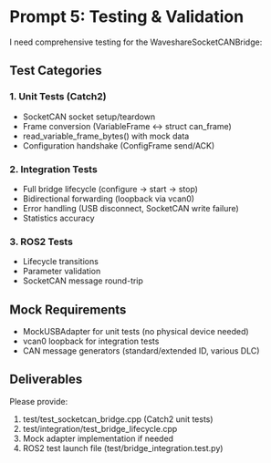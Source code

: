 # Prompt 5: Testing & Validation

I need comprehensive testing for the WaveshareSocketCANBridge:

## Test Categories

### 1. Unit Tests (Catch2)

- SocketCAN socket setup/teardown
- Frame conversion (VariableFrame ↔ struct can_frame)
- read_variable_frame_bytes() with mock data
- Configuration handshake (ConfigFrame send/ACK)

### 2. Integration Tests

- Full bridge lifecycle (configure → start → stop)
- Bidirectional forwarding (loopback via vcan0)
- Error handling (USB disconnect, SocketCAN write failure)
- Statistics accuracy

### 3. ROS2 Tests

- Lifecycle transitions
- Parameter validation
- SocketCAN message round-trip

## Mock Requirements

- MockUSBAdapter for unit tests (no physical device needed)
- vcan0 loopback for integration tests
- CAN message generators (standard/extended ID, various DLC)

## Deliverables

Please provide:

1. test/test_socketcan_bridge.cpp (Catch2 unit tests)
2. test/integration/test_bridge_lifecycle.cpp
3. Mock adapter implementation if needed
4. ROS2 test launch file (test/bridge_integration.test.py)
